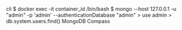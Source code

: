 cli
    $ docker exec -it container_id /bin/bash
    $ mongo --host 127.0.0.1 -u "admin" -p 'admin' --authenticationDatabase "admin"
    > use admin
    > db.system.users.find()
MongoDB Compass